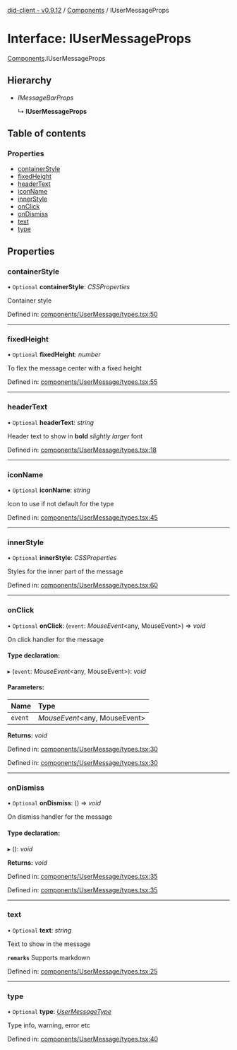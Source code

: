 [did-client - v0.9.12](../README.md) / [Components](../modules/components.md) / IUserMessageProps

# Interface: IUserMessageProps

[Components](../modules/components.md).IUserMessageProps

## Hierarchy

* *IMessageBarProps*

  ↳ **IUserMessageProps**

## Table of contents

### Properties

- [containerStyle](components.iusermessageprops.md#containerstyle)
- [fixedHeight](components.iusermessageprops.md#fixedheight)
- [headerText](components.iusermessageprops.md#headertext)
- [iconName](components.iusermessageprops.md#iconname)
- [innerStyle](components.iusermessageprops.md#innerstyle)
- [onClick](components.iusermessageprops.md#onclick)
- [onDismiss](components.iusermessageprops.md#ondismiss)
- [text](components.iusermessageprops.md#text)
- [type](components.iusermessageprops.md#type)

## Properties

### containerStyle

• `Optional` **containerStyle**: *CSSProperties*

Container style

Defined in: [components/UserMessage/types.tsx:50](https://github.com/Puzzlepart/did/blob/dev/client/components/UserMessage/types.tsx#L50)

___

### fixedHeight

• `Optional` **fixedHeight**: *number*

To flex the message center with a fixed height

Defined in: [components/UserMessage/types.tsx:55](https://github.com/Puzzlepart/did/blob/dev/client/components/UserMessage/types.tsx#L55)

___

### headerText

• `Optional` **headerText**: *string*

Header text to show in **bold** _slightly larger_ font

Defined in: [components/UserMessage/types.tsx:18](https://github.com/Puzzlepart/did/blob/dev/client/components/UserMessage/types.tsx#L18)

___

### iconName

• `Optional` **iconName**: *string*

Icon to use if not default for the type

Defined in: [components/UserMessage/types.tsx:45](https://github.com/Puzzlepart/did/blob/dev/client/components/UserMessage/types.tsx#L45)

___

### innerStyle

• `Optional` **innerStyle**: *CSSProperties*

Styles for the inner part of the message

Defined in: [components/UserMessage/types.tsx:60](https://github.com/Puzzlepart/did/blob/dev/client/components/UserMessage/types.tsx#L60)

___

### onClick

• `Optional` **onClick**: (`event`: *MouseEvent*<any, MouseEvent\>) => *void*

On click handler for the message

#### Type declaration:

▸ (`event`: *MouseEvent*<any, MouseEvent\>): *void*

#### Parameters:

Name | Type |
:------ | :------ |
`event` | *MouseEvent*<any, MouseEvent\> |

**Returns:** *void*

Defined in: [components/UserMessage/types.tsx:30](https://github.com/Puzzlepart/did/blob/dev/client/components/UserMessage/types.tsx#L30)

Defined in: [components/UserMessage/types.tsx:30](https://github.com/Puzzlepart/did/blob/dev/client/components/UserMessage/types.tsx#L30)

___

### onDismiss

• `Optional` **onDismiss**: () => *void*

On dismiss handler for the message

#### Type declaration:

▸ (): *void*

**Returns:** *void*

Defined in: [components/UserMessage/types.tsx:35](https://github.com/Puzzlepart/did/blob/dev/client/components/UserMessage/types.tsx#L35)

Defined in: [components/UserMessage/types.tsx:35](https://github.com/Puzzlepart/did/blob/dev/client/components/UserMessage/types.tsx#L35)

___

### text

• `Optional` **text**: *string*

Text to show in the message

**`remarks`** Supports markdown

Defined in: [components/UserMessage/types.tsx:25](https://github.com/Puzzlepart/did/blob/dev/client/components/UserMessage/types.tsx#L25)

___

### type

• `Optional` **type**: [*UserMessageType*](../modules/components.md#usermessagetype)

Type info, warning, error etc

Defined in: [components/UserMessage/types.tsx:40](https://github.com/Puzzlepart/did/blob/dev/client/components/UserMessage/types.tsx#L40)
